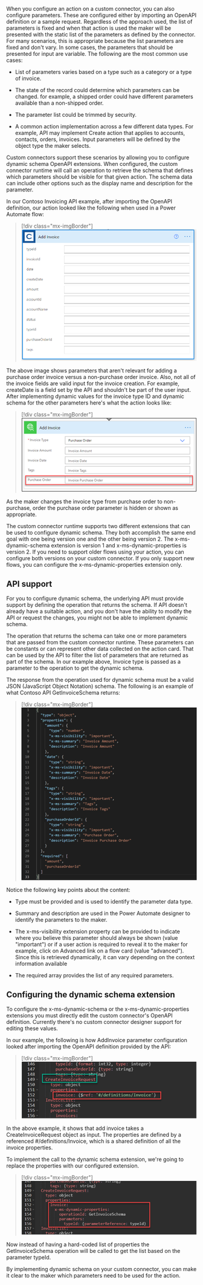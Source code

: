 When you configure an action on a custom connector, you can also configure parameters. These are configured either by importing an OpenAPI definition or a sample request. Regardless of the approach used, the list of parameters is fixed and when that action is used the maker will be presented with the static list of the parameters as defined by the connector. For many scenarios, this is appropriate because the list parameters are fixed and don't vary. In some cases, the parameters that should be presented for input are variable. The following are the most common use cases:

-   List of parameters varies based on a type such as a category or a type of invoice.

-   The state of the record could determine which parameters can be changed. for example, a shipped order could have different parameters available than a non-shipped order.

-   The parameter list could be trimmed by security.

-   A common action implementation across a few different data types. For example, API may implement Create action that applies to accounts, contacts, orders, invoices. Input parameters will be defined by the object type the maker selects.

Custom connectors support these scenarios by allowing you to configure dynamic schema OpenAPI extensions. When configured, the custom connector runtime will call an operation to retrieve the schema that defines which parameters should be visible for that given action. The schema data can include other options such as the display name and description for the parameter.

In our Contoso Invoicing API example, after importing the OpenAPI definition, our action looked like the following when used in a Power Automate flow:

> [!div class="mx-imgBorder"]
> [![Screenshot showing the action without any extensions configured.](../media/action-example.png)](../media/action-example.png#lightbox)

The above image shows parameters that aren't relevant for adding a purchase order invoice versus a non-purchase order invoice. Also, not all of the invoice fields are valid input for the invoice creation. For example, createDate is a field set by the API and shouldn't be part of the user input. After implementing dynamic values for the invoice type ID and dynamic schema for the other parameters here's what the action looks like:

> [!div class="mx-imgBorder"]
> [![Screenshot of the custom connector action with purchase order field visible.](../media/dynamic-values-implemented-example.png)](../media/dynamic-values-implemented-example.png#lightbox)

As the maker changes the invoice type from purchase order to non-purchase,  order the purchase order parameter is hidden or shown as appropriate.

The custom connector runtime supports two different extensions that can be used to configure dynamic schema. They both accomplish the same end goal with one being version one and the other being version 2. The x-ms-dynamic-schema extension is version 1 and x-ms-dynamic-properties is version 2. If you need to support older flows using your action, you can configure both versions on your custom connector. If you only support new flows, you can configure the x-ms-dynamic-properties extension only.

## API support

For you to configure dynamic schema, the underlying API must provide support by defining the operation that returns the schema. If API doesn't already have a suitable action, and you don't have the ability to modify the API or request the changes, you might not be able to implement dynamic schema.

The operation that returns the schema can take one or more parameters that are passed from the custom connector runtime. These parameters can be constants or can represent other data collected on the action card. That can be used by the API to filter the list of parameters that are returned as part of the schema. In our example above, Invoice type is passed as a parameter to the operation to get the dynamic schema.

The response from the operation used for dynamic schema must be a valid JSON (JavaScript Object Notation) schema. The following is an example of what Contoso API GetInvoiceSchema returns:

> [!div class="mx-imgBorder"]
> [![Screenshot showing the output from the API get dynamic schema operation.](../media/return-example.png)](../media/return-example.png#lightbox)

Notice the following key points about the content:

-   Type must be provided and is used to identify the parameter data type.

-   Summary and description are used in the Power Automate designer to identify the parameters to the maker.

-   The x-ms-visibility extension property can be provided to indicate where you believe this parameter should always be shown (value "important") or if a user action is required to reveal it to the maker for example, click on Advanced link on a flow card (value "advanced"). Since this is retrieved dynamically, it can vary depending on the context information available

-   The required array provides the list of any required parameters.

## Configuring the dynamic schema extension

To configure the x-ms-dynamic-schema or the x-ms-dynamic-properties extensions you must directly edit the custom connector's OpenAPI definition. Currently there's no custom connector designer support for editing these values.

In our example, the following is how AddInvoice parameter configuration looked after importing the OpenAPI definition provided by the API:

> [!div class="mx-imgBorder"]
> [![Screenshot of the swagger editor before editing.](../media/add-invoice-parameter.png)](../media/add-invoice-parameter.png#lightbox)

In the above example, it shows that add invoice takes a CreateInvoiceRequest object as input. The properties are defined by a referenced #/definitions/Invoice, which is a shared definition of all the invoice properties.

To implement the call to the dynamic schema extension, we're going to replace the properties with our configured extension.

> [!div class="mx-imgBorder"]
> [![Screenshot of the swagger editor after editing.](../media/configured-extension.png)](../media/configured-extension.png#lightbox)

Now instead of having a hard-coded list of properties the GetInvoiceSchema operation will be called to get the list based on the parameter typeId.

By implementing dynamic schema on your custom connector, you can make it clear to the maker which parameters need to be used for the action.
